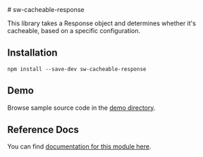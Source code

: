 <!-- DO NOT EDIT. This page is autogenerated. --># sw-cacheable-response

This library takes a Response object and determines whether it&#x27;s cacheable, based on a specific configuration.

## Installation

`npm install --save-dev sw-cacheable-response`

## Demo

Browse sample source code in the [demo directory](https://github.com/GoogleChrome/sw-helpers/tree/master/packages/sw-cacheable-response/demo).

## Reference Docs

You can find [documentation for this module here](https://googlechrome.github.io/sw-helpers/reference-docs/stable/latest/module-sw-cacheable-response.html#main).
